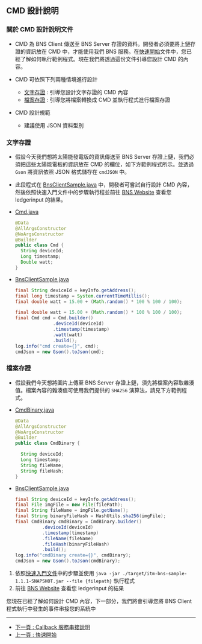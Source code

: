 ## CMD 設計說明

### 關於 CMD 設計說明文件

- CMD 為 BNS Client 傳送至 BNS Server 存證的資料。開發者必須要將上鏈存證的資訊放在 CMD 中，才能使用我們 BNS 服務。在[快速開始](./quick_start_zh.md)文件中，您已經了解如何執行範例程式。現在我們將透過這份文件引導您設計 CMD 的內容。

- CMD 可依照下列兩種情境進行設計
  - [文字存證](#文字存證) : 引導您設計文字存證的 CMD 內容
  - [檔案存證](#檔案存證) : 引導您將檔案轉換成 CMD 並執行程式進行檔案存證

- CMD 設計規範
  - 建議使用 JSON 資料型別
  
### 文字存證

- 假設今天我們想將太陽能發電版的資訊傳送至 BNS Server 存證上鏈，我們必須把這些太陽能電板的資訊放在 CMD 的欄位，如下方範例程式所示。並透過 `Gson` 將資訊依照 JSON 格式儲存在 `cmdJSON` 中。

- 此段程式在 [BnsClientSample.java](../src/main/java/com/itrustmachines/sample/BnsClientSample.java) 中，開發者可嘗試自行設計 CMD 內容，然後依照快速入門文件中的步驟執行程並前往 [BNS Website](https://bns.itrustmachines.com/) 查看您 ledgerinput 的結果。

- [Cmd.java](../src/main/java/com/itrustmachines/sample/Cmd.java)

  ```java
  @Data
  @AllArgsConstructor
  @NoArgsConstructor
  @Builder
  public class Cmd {
    String deviceId;
    Long timestamp;
    Double watt;
  }
  ```

- [BnsClientSample.java](../src/main/java/com/itrustmachines/sample/BnsClientSample.java)

  ```java
  final String deviceId = keyInfo.getAddress();
  final long timestamp = System.currentTimeMillis();
  final double watt = 15.00 + (Math.random() * 100 % 100 / 100);

  final double watt = 15.00 + (Math.random() * 100 % 100 / 100);
  final Cmd cmd = Cmd.builder()
                .deviceId(deviceId)
                .timestamp(timestamp)
                .watt(watt)
                .build();
  log.info("cmd create={}", cmd);
  cmdJson = new Gson().toJson(cmd);
  ```

### 檔案存證

- 假設我們今天想將圖片上傳至 BNS Server 存證上鏈，須先將檔案內容取雜湊值。檔案內容的雜湊值可使用我們提供的 `SHA256` 演算法，請見下方範例程式。

- [CmdBinary.java](../src/main/java/com/itrustmachines/sample/CmdBinary.java)

  ```java
  @Data
  @AllArgsConstructor
  @NoArgsConstructor
  @Builder
  public class CmdBinary {

    String deviceId;
    Long timestamp;
    String fileName;
    String fileHash;
  }
  ```

- [BnsClientSample.java](../src/main/java/com/itrustmachines/sample/BnsClientSample.java)

  ```java
  final String deviceId = keyInfo.getAddress();
  final File imgFile = new File(filePath);
  final String fileName = imgFile.getName();
  final String binaryFileHash = HashUtils.sha256(imgFile);
  final CmdBinary cmdBinary = CmdBinary.builder()
            .deviceId(deviceId)
            .timestamp(timestamp)
            .fileName(fileName)
            .fileHash(binaryFileHash)
            .build();
  log.info("cmdBinary create={}", cmdBinary);
  cmdJson = new Gson().toJson(cmdBinary);
  ```

1. 依照[快速入門文件](./quick_start_zh.md)中的步驟並使用 `java -jar ./target/itm-bns-sample-1.1.1-SNAPSHOT.jar --file {filepath}` 執行程式
2. 前往 [BNS Website](https://bns.itrustmachines.com/) 查看您 ledgerinput 的結果

您現在已經了解如何設計 CMD 內容，下一部分，我們將會引導您將 BNS Client 程式執行中發生的事件串接您的系統中

----

- [下一頁 : Callback 服務串接說明](./callback_zh.md)
- [上一頁 : 快速開始](./quick_start_zh.md)
